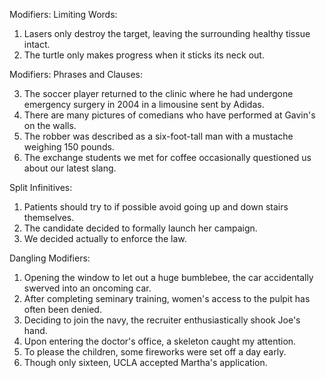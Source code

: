 Modifiers: Limiting Words:

1. Lasers only destroy the target, leaving the surrounding healthy tissue intact.
2. The turtle only makes progress when it sticks its neck out.

Modifiers: Phrases and Clauses:

3. The soccer player returned to the clinic where he had undergone emergency surgery in 2004 in a limousine sent by Adidas.
4. There are many pictures of comedians who have performed at Gavin's on the walls.
5. The robber was described as a six-foot-tall man with a mustache weighing 150 pounds.
6. The exchange students we met for coffee occasionally questioned us about our latest slang.

Split Infinitives:

1. Patients should try to if possible avoid going up and down stairs themselves.
2. The candidate decided to formally launch her campaign.
3. We decided actually to enforce the law.

Dangling Modifiers:
1. Opening the window to let out a huge bumblebee, the car accidentally swerved into an oncoming car.
2. After completing seminary training, women's access to the pulpit has often been denied.
3. Deciding to join the navy, the recruiter enthusiastically shook Joe's hand.
4. Upon entering the doctor's office, a skeleton caught my attention.
5. To please the children, some fireworks were set off a day early.
6. Though only sixteen, UCLA accepted Martha's application.